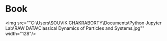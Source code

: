 
# Book

<img src=""C:\Users\SOUVIK CHAKRABORTY\Documents\Python Jupyter Lab\RAW DATA\Classical Dynamics of Particles and Systems.jpg"" width="128"/>
